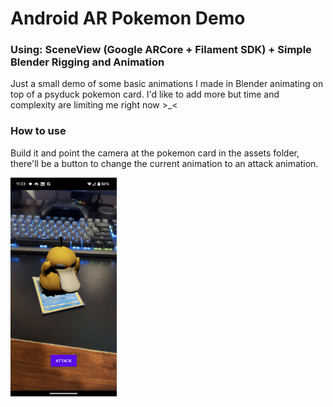 # Android AR Pokemon Demo
### Using: SceneView (Google ARCore + Filament SDK) + Simple Blender Rigging and Animation
Just a small demo of some basic animations I made in Blender animating on top of a psyduck pokemon card. I'd like to add more but time and complexity are limiting me right now >_<

### How to use
Build it and point the camera at the pokemon card in the assets folder, there'll be a button to change the current animation to an attack animation.

<img src="Screenshot_20240924-112309.png" width=170 height=350>
